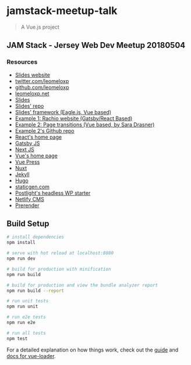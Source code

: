 # jamstack-meetup-talk

> A Vue.js project

## JAM Stack - Jersey Web Dev Meetup 20180504

### Resources

* [Slides website](https://leomeloxp-jam-talk.netlify.com/)
* [twitter.com/leomeloxp](https://twitter.com/leomeloxp)
* [github.com/leomeloxp](https://github.com/leomeloxp)
* [leomeloxp.net](https://leomeloxp.net)
* [Slides](https://leomeloxp-jam-talk.netlify.com/)
* [Slides' repo](https://github.com/leomeloxp/jam-stack-talk)
* [Slides' framework (Eagle.js, Vue based)](https://github.com/Zulko/eagle.js)
* [Example 1: Rachio website (Gatsby/React Based)](https://rach.io/store/)
* [Example 2: Page transitions (Vue based, by Sara Drasner)](https://page-transitions.com/)
* [Example 2's Github repo](https://github.com/sdras/page-transitions-travelapp)
* [React's home page](https://reactjs.org/)
* [Gatsby JS](https://www.gatsbyjs.org/)
* [Next JS](https://nextjs.org/)
* [Vue's home page](https://vuejs.org/)
* [Vue Press](https://vuepress.vuejs.org/)
* [Nuxt](https://nuxtjs.org/)
* [Jekyll](https://jekyllrb.com/)
* [Hugo](https://gohugo.io/)
* [staticgen.com](https://www.staticgen.com/)
* [Postlight's headless WP starter](https://github.com/postlight/headless-wp-starter)
* [Netlify CMS](https://www.netlifycms.org/)
* [Prerender](https://prerender.io/)

## Build Setup

```bash
# install dependencies
npm install

# serve with hot reload at localhost:8080
npm run dev

# build for production with minification
npm run build

# build for production and view the bundle analyzer report
npm run build --report

# run unit tests
npm run unit

# run e2e tests
npm run e2e

# run all tests
npm test
```

For a detailed explanation on how things work, check out the [guide](http://vuejs-templates.github.io/webpack/) and [docs for vue-loader](http://vuejs.github.io/vue-loader).
